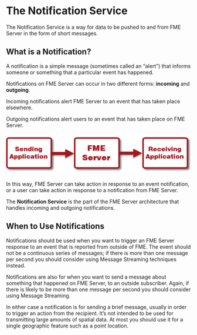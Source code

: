 # The Notification Service

The Notification Service is a way for data to be pushed to and from FME Server in the form of short messages.

## What is a Notification? ##

A notification is a simple message (sometimes called an “alert”) that informs someone or something that a particular event has happened.

Notifications on FME Server can occur in two different forms: **incoming** and **outgoing**.

Incoming notifications alert FME Server to an event that has taken place elsewhere.

Outgoing notifications alert users to an event that has taken place on FME Server.

![](./Images/Img4.000.WhatIsRealTime.png)

In this way, FME Server can take action in response to an event notification, or a user can take action in response to a notification from FME Server.

The **Notification Service** is the part of the FME Server architecture that handles incoming and outgoing notifications.

## When to Use Notifications ##

Notifications should be used when you want to trigger an FME Server response to an event that is reported from outside of FME. The event should not be a continuous series of messages; if there is more than one message per second you should consider using Message Streaming techniques instead.

Notifications are also for when you want to send a message about something that happened on FME Server, to an outside subscriber. Again, if there is likely to be more than one message per second you should consider using Message Streaming.

In either case a notification is for sending a brief message, usually in order to trigger an action from the recipient. It’s not intended to be used for transmitting large amounts of spatial data. At most you should use it for a single geographic feature such as a point location.

